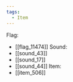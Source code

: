 ```yaml
---
tags:
  - Item
---
```

Flag:
- [[flag_11474]]
Sound:
- [[sound_43]]
- [[sound_17]]
- [[sound_44]]
Item:
- [[item_506]]
